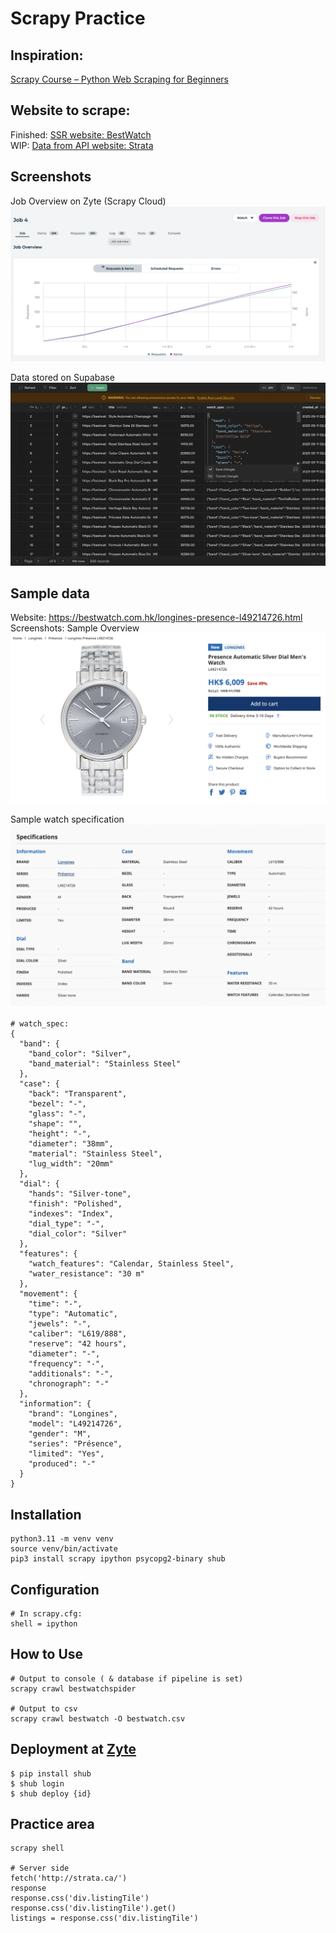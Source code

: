 # Scrapy Practice

## Inspiration:

[Scrapy Course – Python Web Scraping for Beginners](https://www.youtube.com/watch?v=mBoX_JCKZTE)  

## Website to scrape:  
Finished: [SSR website: BestWatch](https://bestwatch.com.hk/sale.html)  
WIP: [Data from API website: Strata](https://strata.ca)

## Screenshots
Job Overview on Zyte (Scrapy Cloud)
![Zyte](bestwatchscraper/screenshots/zyte.png)

Data stored on Supabase
![Supabase](bestwatchscraper/screenshots/supabase.png)

## Sample data
Website: https://bestwatch.com.hk/longines-presence-l49214726.html  
Screenshots:
Sample Overview
![Sample Overview](bestwatchscraper/screenshots/L49214726_overview.png)

Sample watch specification
![Sample watch specification](bestwatchscraper/screenshots/L49214726_watch_spec.png)

```
# watch_spec:
{
  "band": {
    "band_color": "Silver",
    "band_material": "Stainless Steel"
  },
  "case": {
    "back": "Transparent",
    "bezel": "-",
    "glass": "-",
    "shape": "",
    "height": "-",
    "diameter": "38mm",
    "material": "Stainless Steel",
    "lug_width": "20mm"
  },
  "dial": {
    "hands": "Silver-tone",
    "finish": "Polished",
    "indexes": "Index",
    "dial_type": "-",
    "dial_color": "Silver"
  },
  "features": {
    "watch_features": "Calendar, Stainless Steel",
    "water_resistance": "30 m"
  },
  "movement": {
    "time": "-",
    "type": "Automatic",
    "jewels": "-",
    "caliber": "L619/888",
    "reserve": "42 hours",
    "diameter": "-",
    "frequency": "-",
    "additionals": "-",
    "chronograph": "-"
  },
  "information": {
    "brand": "Longines",
    "model": "L49214726",
    "gender": "M",
    "series": "Présence",
    "limited": "Yes",
    "produced": "-"
  }
}
```

## Installation

```
python3.11 -m venv venv
source venv/bin/activate
pip3 install scrapy ipython psycopg2-binary shub
```

## Configuration

```
# In scrapy.cfg:
shell = ipython

```

## How to Use

```
# Output to console ( & database if pipeline is set)
scrapy crawl bestwatchspider

# Output to csv
scrapy crawl bestwatch -O bestwatch.csv
```

## Deployment at [Zyte](https://app.zyte.com/)  
```
$ pip install shub
$ shub login
$ shub deploy {id}
```

## Practice area

```
scrapy shell

# Server side
fetch('http://strata.ca/')
response
response.css('div.listingTile')
response.css('div.listingTile').get()
listings = response.css('div.listingTile')
```